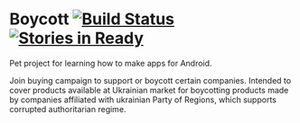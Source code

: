 Boycott [![Build Status](https://secure.travis-ci.org/meseer/boycott.png)](http://travis-ci.org/meseer/boycott) [![Stories in Ready](https://badge.waffle.io/meseer/boycott.png?label=ready)](https://waffle.io/meseer/boycott)
=======

Pet project for learning how to make apps for Android.

Join buying campaign to support or boycott certain companies. Intended to cover products available
at Ukrainian market for boycotting products made by companies affiliated with ukrainian Party of
Regions, which supports corrupted authoritarian regime.
